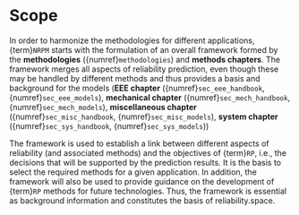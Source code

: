 # Scope

In order to harmonize the methodologies for different applications, {term}`NRPM` starts with the formulation of an overall framework formed by the **methodologies** ({numref}`methodologies`) and **methods chapters**. The framework merges all aspects of reliability prediction, even though these may be handled by different methods and thus provides a basis and background for the models (**EEE chapter** ({numref}`sec_eee_handbook`, {numref}`sec_eee_models`), **mechanical chapter** ({numref}`sec_mech_handbook`, {numref}`sec_mech_models`), **miscellaneous chapter** ({numref}`sec_misc_handbook`, {numref}`sec_misc_models`), **system chapter** ({numref}`sec_sys_handbook`, {numref}`sec_sys_models`)) 

The framework is used to establish a link between different aspects of reliability (and associated methods) and the objectives of {term}`RP`, i.e., the decisions that will be supported by the prediction results. It is the basis to select the required methods for a given application. In addition, the framework will also be used to provide guidance on the development of {term}`RP` methods for future technologies. Thus, the framework is essential as background information and constitutes the basis of reliability.space.